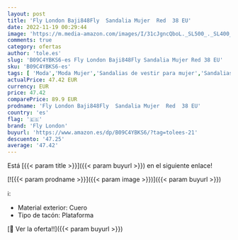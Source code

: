 ```yaml
---
layout: post
title: 'Fly London Baji848Fly  Sandalia Mujer  Red  38 EU'
date: 2022-11-19 00:29:44
image: 'https://m.media-amazon.com/images/I/31cJgncQboL._SL500_._SL400_.jpg'
comments: true
category: ofertas
author: 'tole.es'
slug: 'B09C4YBKS6-es Fly London Baji848Fly Sandalia Mujer Red 38 EU'
sku: 'B09C4YBKS6-es'
tags: [ 'Moda','Moda Mujer','Sandalias de vestir para mujer','Sandalias y palas de mujer','Zapatos para mujer','fly london','sandalia','🇪🇸', ]
actualPrice: 47.42 EUR
currency: EUR
price: 47.42
comparePrice: 89.9 EUR
prodname: 'Fly London Baji848Fly  Sandalia Mujer  Red  38 EU'
country: 'es'
flag: '🇪🇸'
brand: 'Fly London'
buyurl: 'https://www.amazon.es/dp/B09C4YBKS6/?tag=tolees-21'
descuento: '47.25'
average: '47.42'
---
```


Está [{{< param title >}}]({{< param buyurl >}}) en el siguiente enlace!

[![{{< param prodname >}}]({{< param image >}})]({{< param buyurl >}})

ℹ️:

- Material exterior: Cuero
- Tipo de tacón: Plataforma

[🛒 Ver la oferta!!]({{< param buyurl >}})
